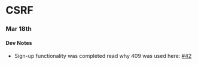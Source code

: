 # CSRF

### Mar 18th
#### Dev Notes
- Sign-up functionality was completed read why 409 was used here: [#42](https://github.com/realArcherL/csrf/blob/main/src/routes/user.js#L44)

